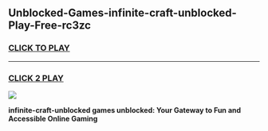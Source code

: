 
## Unblocked-Games-infinite-craft-unblocked-Play-Free-rc3zc
<h3>
<a href="https://premium76.site?title=infinite-craft-unblocked&ref=15A">CLICK TO PLAY</a></h3>
<hr>

<h3>
<a href="https://premium76.site?title=infinite-craft-unblocked&ref=15A">CLICK 2 PLAY</a>
  
</h3>

<a href="https://premium76.site?title=infinite-craft-unblocked&ref=15A"><img src="https://clearcache.store/games.png"></a>


**infinite-craft-unblocked games unblocked: Your Gateway to Fun and Accessible Online Gaming**

